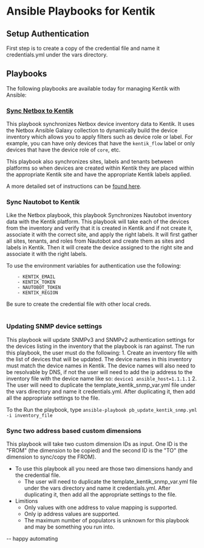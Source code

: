 # Ansible Playbooks for Kentik

## Setup Authentication

First step is to create a copy of the credential file and name it credentials.yml under the vars directory.

## Playbooks

The following playbooks are available today for managing Kentik with Ansible:

### [Sync Netbox to Kentik](Netbox-README.md)

This playbook synchronizes Netbox device inventory data to Kentik. It uses the Netbox Ansible Galaxy collection to dynamically build the device inventory which allows you to apply filters such as device role or label. For example, you can have only devices that have the `kentik_flow` label or only devices that have the device role of `core`, etc. 

This playbook also synchronizes sites, labels and tenants between platforms so when devices are created within Kentik they are placed within the appropriate Kentik site and have the appropriate Kentik labels applied. 

A more detailed set of instructions can be [found here](Netbox-README.md). 
<br/>

### Sync Nautobot to Kentik
  
Like the Netbox playbook, this playbook Synchronizes Nautobot inventory data with the Kentik platform. This playbook will take each of the devices from the inventory and verify that it is created in Kentik and if not create it, associate it with the correct site, and apply the right labels. It will first gather all sites, tenants, and roles from Nautobot and create them as sites and labels in Kentik. Then it will create the device assigned to the right site and associate it with the right labels. 

To use the environment variables for authentication use the following:

```
	- KENTIK_EMAIL
    - KENTIK_TOKEN
    - NAUTOBOT_TOKEN
    - KENTIK_REGION
```
   
Be sure to create the credential file with other local creds. 
<br/>
<br/>


### Updating SNMP device settings
  This playbook will update SNMPv3 and SNMPv2 authentication settings for the devices listing in the inventory that the playbook is ran against. The run this playbook, the user must do the following:
    1. Create an inventory file with the list of devices that will be updated. The device names in this inventory must match the device names in Kentik. The device names will also need to be resolvable by DNS, if not the user will need to add the ip address to the inventory file with the device name like so: `device1 ansible_host=1.1.1.1` 
    2. The user will need to duplicate the template_kentik_snmp_var.yml file under the vars directory and name it credentials.yml. After duplicating it, then add all the appropriate settings to the file.
  
  To the Run the playbook, type `ansible-playbook pb_update_kentik_snmp.yml -i inventory_file`

### Sync two address based custom dimensions
  This playbook will take two custom dimension IDs as input. One ID is the "FROM" (the dimension to be copied) and the second ID is the "TO" (the dimension to sync/copy the FROM).
  
  - To use this playbook all you need are those two dimensions handy and the credential file.
    - The user will need to duplicate the template_kentik_snmp_var.yml file under the vars directory and name it credentials.yml. After duplicating it, then add all the appropriate settings to the file.
  - Limitions
    - Only values with one address to value mapping is supported.
    - Only ip address values are supported. 
    - The maximum number of populators is unknown for this playbook and may be something you run into.

-- happy automating
<br/>

